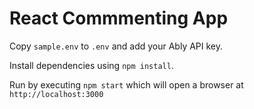# React Commmenting App

Copy `sample.env` to `.env` and add your Ably API key.

Install dependencies using `npm install`.

Run by executing `npm start` which will open a browser at `http://localhost:3000`
